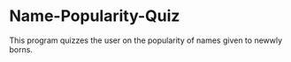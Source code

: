 # Name-Popularity-Quiz
This program quizzes the user on the popularity of names given to newwly borns.

